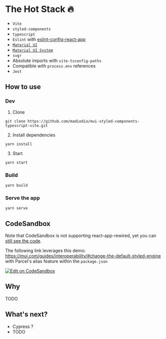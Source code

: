 # The Hot Stack 🔥

- `Vite`
- `styled-components`
- `typescript`
- `Eslint` with [eslint-config-react-app](https://www.npmjs.com/package/eslint-config-react-app)
- [`Material UI`](https://mui.com)
- [`Material UI System`](https://mui.com/system/basics/#main-content)
- `svgr`
- Absolute imports with `vite-tsconfig-paths`
- Compatible with `process.env` references
- `Jest`

## How to use

### Dev

1. Clone

```
git clone https://github.com/madiodio/mui-styled-components-typescript-vite.git
```

2. Install dependencies

```
yarn install
```

3. Start

```
yarn start
```

### Build

```
yarn build
```

### Serve the app

```
yarn serve
```

## CodeSandbox

<!-- #default-branch-switch -->

Note that CodeSandbox is not supporting react-app-rewired, yet you can [still see the code](https://codesandbox.io/s/github/mui-org/material-ui/tree/master/examples/create-react-app-with-styled-components-typescript).

The following link leverages this demo: https://mui.com/guides/interoperability/#change-the-default-styled-engine with Parcel's alias feature within the `package.json`

[![Edit on CodeSandbox](https://codesandbox.io/static/img/play-codesandbox.svg)](https://codesandbox.io/s/styled-components-interoperability-w9z9d)

## Why

TODO

## What's next?

- Cypress ?
- TODO
